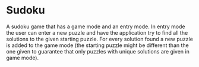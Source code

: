 Sudoku
======

A sudoku game that has a game mode and an entry mode.  In entry mode the user can enter a new puzzle and have the application try to find all the solutions to the given starting puzzle.  For every solution found a new puzzle is added to the game mode (the starting puzzle might be different than the one given to guarantee that only puzzles with unique solutions are given in game mode).

